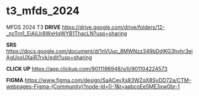 # t3_mfds_2024
MFDS 2024 T3
**DRIVE**
https://drive.google.com/drive/folders/12-_ncTrn1_EiAjLlr8WxHqWYB1ThacLN?usp=sharing

**SRS**
https://docs.google.com/document/d/1nVUuc_8MWNzz349bDdjKG3hvhr3eiAgUxxUXaiR7rvk/edit?usp=sharing

**CLICK UP**
https://app.clickup.com/9011196948/v/li/901104224573

**FIGMA**
https://www.figma.com/design/SaACevXs83WZqX8SyDD72a/CTM-webpages-Figma-(Community)?node-id=0-1&t=aabcoEe5ME3xw0br-1
